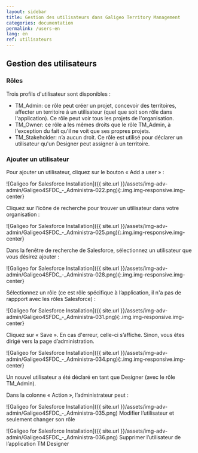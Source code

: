 ```yaml
---
layout: sidebar
title: Gestion des utilisateurs dans Galigeo Territory Management
categories: documentation
permalink: /users-en
lang: en
ref: utilisateurs
---
```


## Gestion des utilisateurs

### Rôles

Trois profils d'utilisateur sont disponibles :

- TM_Admin: ce rôle peut créer un projet, concevoir des territoires, affecter un territoire à un utilisateur (quel que soit son rôle dans l'application). Ce rôle peut voir tous les projets de l'organisation.
- TM_Owner: ce rôle a les mêmes droits que le rôle TM_Admin, à l'exception du fait qu’il ne voit que ses propres projets.
- TM_Stakeholder: n’a aucun droit. Ce rôle est utilisé pour déclarer un utilisateur qu'un Designer peut assigner à un territoire.

### Ajouter un utilisateur

Pour ajouter un utilisateur, cliquez sur le bouton « Add a user » :

![Galigeo for Salesforce Installation]({{ site.url }}/assets/img-adv-admin/Galigeo4SFDC_-_Administra-022.png){:.img.img-responsive.img-center}

Cliquez sur l’icône de recherche pour trouver un utilisateur dans votre organisation :

![Galigeo for Salesforce Installation]({{ site.url }}/assets/img-adv-admin/Galigeo4SFDC_-_Administra-025.png){:.img.img-responsive.img-center}

Dans la fenêtre de recherche de Salesforce, sélectionnez un utilisateur que vous désirez ajouter :

![Galigeo for Salesforce Installation]({{ site.url }}/assets/img-adv-admin/Galigeo4SFDC_-_Administra-028.png){:.img.img-responsive.img-center}

Sélectionnez un rôle (ce est rôle spécifique à l’application, il n'a pas de rappport avec les rôles Salesforce) :

![Galigeo for Salesforce Installation]({{ site.url }}/assets/img-adv-admin/Galigeo4SFDC_-_Administra-031.png){:.img.img-responsive.img-center}

Cliquez sur « Save ».
En cas d'erreur, celle-ci s’affiche. Sinon, vous êtes dirigé vers la page d’administration.

![Galigeo for Salesforce Installation]({{ site.url }}/assets/img-adv-admin/Galigeo4SFDC_-_Administra-034.png){:.img.img-responsive.img-center}

Un nouvel utilisateur a été déclaré en tant que Designer (avec le rôle TM_Admin).

Dans la colonne « Action », l’administrateur peut :

![Galigeo for Salesforce Installation]({{ site.url }}/assets/img-adv-admin/Galigeo4SFDC_-_Administra-035.png) Modifier l’utilisateur et seulement changer son rôle 

![Galigeo for Salesforce Installation]({{ site.url }}/assets/img-adv-admin/Galigeo4SFDC_-_Administra-036.png) Supprimer l’utilisateur de l’application TM Designer